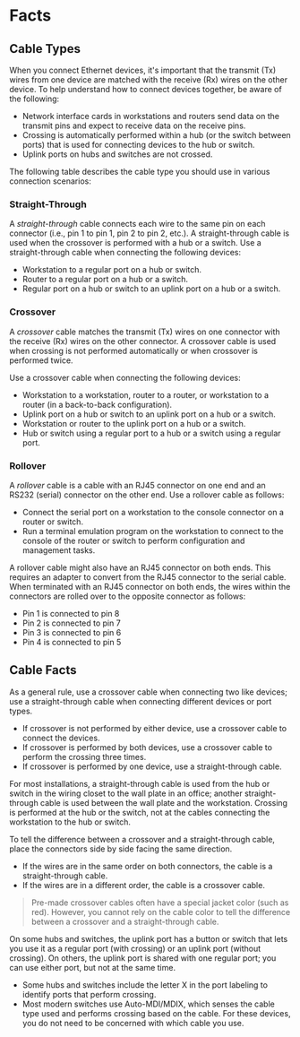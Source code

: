 # Facts
## Cable Types
When you connect Ethernet devices, it's important that the transmit (Tx) wires from one device are matched with the receive (Rx) wires on the other device. To help understand how to connect devices together, be aware of the following:

-   Network interface cards in workstations and routers send data on the transmit pins and expect to receive data on the receive pins.
-   Crossing is automatically performed within a hub (or the switch between ports) that is used for connecting devices to the hub or switch.
-   Uplink ports on hubs and switches are not crossed.

The following table describes the cable type you should use in various connection scenarios:
### Straight-Through
A _straight-through_ cable connects each wire to the same pin on each connector (i.e., pin 1 to pin 1, pin 2 to pin 2, etc.). A straight-through cable is used when the crossover is performed with a hub or a switch. Use a straight-through cable when connecting the following devices:

-   Workstation to a regular port on a hub or switch.
-   Router to a regular port on a hub or a switch.
-   Regular port on a hub or switch to an uplink port on a hub or a switch.

### Crossover
A _crossover_ cable matches the transmit (Tx) wires on one connector with the receive (Rx) wires on the other connector. A crossover cable is used when crossing is not performed automatically or when crossover is performed twice.  
  
Use a crossover cable when connecting the following devices:

-   Workstation to a workstation, router to a router, or workstation to a router (in a back-to-back configuration).
-   Uplink port on a hub or switch to an uplink port on a hub or a switch.
-   Workstation or router to the uplink port on a hub or a switch.
-   Hub or switch using a regular port to a hub or a switch using a regular port.

### Rollover
  
A _rollover_ cable is a cable with an RJ45 connector on one end and an RS232 (serial) connector on the other end. Use a rollover cable as follows:

-   Connect the serial port on a workstation to the console connector on a router or switch.
-   Run a terminal emulation program on the workstation to connect to the console of the router or switch to perform configuration and management tasks.

A rollover cable might also have an RJ45 connector on both ends. This requires an adapter to convert from the RJ45 connector to the serial cable. When terminated with an RJ45 connector on both ends, the wires within the connectors are rolled over to the opposite connector as follows:

-   Pin 1 is connected to pin 8
-   Pin 2 is connected to pin 7
-   Pin 3 is connected to pin 6
-   Pin 4 is connected to pin 5

## Cable Facts
As a general rule, use a crossover cable when connecting two like devices; use a straight-through cable when connecting different devices or port types.

-   If crossover is not performed by either device, use a crossover cable to connect the devices.
-   If crossover is performed by both devices, use a crossover cable to perform the crossing three times.
-   If crossover is performed by one device, use a straight-through cable.

For most installations, a straight-through cable is used from the hub or switch in the wiring closet to the wall plate in an office; another straight-through cable is used between the wall plate and the workstation. Crossing is performed at the hub or the switch, not at the cables connecting the workstation to the hub or switch.

To tell the difference between a crossover and a straight-through cable, place the connectors side by side facing the same direction.

-   If the wires are in the same order on both connectors, the cable is a straight-through cable.
-   If the wires are in a different order, the cable is a crossover cable.

> Pre-made crossover cables often have a special jacket color (such as red). However, you cannot rely on the cable color to tell the difference between a crossover and a straight-through cable.

On some hubs and switches, the uplink port has a button or switch that lets you use it as a regular port (with crossing) or an uplink port (without crossing). On others, the uplink port is shared with one regular port; you can use either port, but not at the same time.

-   Some hubs and switches include the letter X in the port labeling to identify ports that perform crossing.
-   Most modern switches use Auto-MDI/MDIX, which senses the cable type used and performs crossing based on the cable. For these devices, you do not need to be concerned with which cable you use.

